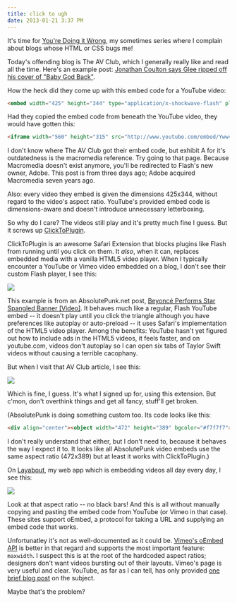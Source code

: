 ```yaml
---
title: click to ugh
date: 2013-01-21 3:37 PM
---
```


It's time for [You're Doing it Wrong](http://www.maxjacobson.net/tag/youre-doing-it-wrong), my sometimes series where I complain about blogs whose HTML or CSS bugs me!

Today's offending blog is The AV Club, which I generally really like and read all the time. Here's an example post: [Jonathan Coulton says Glee ripped off his cover of "Baby God Back"](http://www.avclub.com/articles/jonathan-coulton-says-glee-ripped-off-his-cover-of,91305/).

How the heck did they come up with this embed code for a YouTube video:

```html
<embed width="425" height="344" type="application/x-shockwave-flash" pluginspage="http://www.macromedia.com/go/getflashplayer" src="http://www.youtube.com/v/Yww4BLjReEk%26hl=en%26fs=1%26rel=0">
```

Had they copied the embed code from beneath the YouTube video, they would have gotten this:

```html
<iframe width="560" height="315" src="http://www.youtube.com/embed/Yww4BLjReEk" frameborder="0" allowfullscreen></iframe>
```

I don't know where The AV Club got their embed code, but exhibit A for it's outdatedness is the macromedia reference. Try going to that page. Because Macromedia doesn't exist anymore, you'll be redirected to Flash's new owner, Adobe. This post is from three days ago; Adobe acquired Macromedia seven years ago.

Also: every video they embed is given the dimensions 425x344, without regard to the video's aspect ratio. YouTube's provided embed code is dimensions-aware and doesn't introduce unnecessary letterboxing.

So why do I care? The videos still play and it's pretty much fine I guess. But it screws up [ClickToPlugin][].

ClickToPlugin is an awesome Safari Extension that blocks plugins like Flash from running until you click on them. It *also*, when it can, replaces embedded media with a vanilla HTML5 video player. When I typically encounter a YouTube or Vimeo video embedded on a blog, I don't see their custom Flash player, I see this:

[![](http://d.pr/i/tq6n+)](http://d.pr/i/tq6n)

This example is from an AbsolutePunk.net post, [Beyoncé Performs Star Spangled Banner [Video]](http://www.absolutepunk.net/showthread.php?t=3019022). It behaves much like a regular, Flash YouTube embed -- it doesn't play until you click the triangle although you have preferences like autoplay or auto-preload -- it uses Safari's implementation of the HTML5 video player. Among the benefits: YouTube hasn't yet figured out how to include ads in the HTML5 videos, it feels faster, and on youtube.com, videos don't autoplay so I can open six tabs of Taylor Swift videos without causing a terrible cacophany.

But when I visit that AV Club article, I see this:

[![](http://d.pr/i/Tcpb+)](http://d.pr/i/Tcpb)

Which is fine, I guess. It's what I signed up for, using this extension. But c'mon, don't overthink things and get all fancy, stuff'll get broken.

(AbsolutePunk is doing something custom too. Its code looks like this:

```html
<div align="center"><object width="472" height="389" bgcolor="#f7f7f7"><param name="movie" value="http://www.youtube.com/v/Z-DSFrGnQrk&amp;fs=1"></param><param name="allowFullScreen" value="true"></param><param name="wmode" value="transparent"></param><param name="allowscriptaccess" value="always"></param><embed src="http://www.youtube.com/v/Z-DSFrGnQrk&amp;fs=1" type="application/x-shockwave-flash" allowscriptaccess="always" allowfullscreen="true" width="472" height="389" bgcolor="#f7f7f7" wmode="transparent"></embed></object></div>
```

I don't really understand that either, but I don't need to, because it behaves the way I expect it to. It looks like all AbsolutePunk video embeds use the same aspect ratio (472x389) but at least it works with ClickToPlugin.)

[ClickToPlugin]: http://hoyois.github.com/safariextensions/clicktoplugin/

On [Layabout](http://layabout.maxjacobson.net), my web app which is embedding videos all day every day, I see this:

[![](http://d.pr/i/XcJU+)](http://d.pr/i/XcJU)

Look at that aspect ratio -- no black bars! And this is all without manually copying and pasting the embed code from YouTube (or Vimeo in that case). These sites support oEmbed, a protocol for taking a URL and supplying an embed code that works.

Unfortunatley it's not as well-documented as it could be. [Vimeo's oEmbed API](https://developer.vimeo.com/apis/oembed) is better in that regard and supports the most important feature: `maxwidth`. I suspect this is at the root of the hardcoded aspect ratios; designers don't want videos bursting out of their layouts. Vimeo's page is very useful and clear. YouTube, as far as I can tell, has only provided [one brief blog post](http://apiblog.youtube.com/2009/10/oembed-support.html) on the subject.

Maybe that's the problem?
